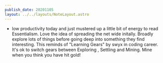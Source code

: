 ```yaml
---
publish_date: 20201105
layout: ../../layouts/NoteLayout.astro
---
```

- low productivity today and just mustered up a little bit of energy to read Essentialism. Love the idea of spreading the net wide initally. Broadly explore lots of things before going deep into something they find interesting. This reminds of "Learning Gears" by swyx in coding career. It's ok to switch gears between Exploring , Settling and Mining. Mine when you think you have hit gold! 
